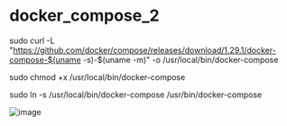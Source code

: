 # docker_compose_2


sudo curl -L "https://github.com/docker/compose/releases/download/1.29.1/docker-compose-$(uname -s)-$(uname -m)" -o /usr/local/bin/docker-compose

sudo chmod +x /usr/local/bin/docker-compose

sudo ln -s /usr/local/bin/docker-compose /usr/bin/docker-compose

![image](https://user-images.githubusercontent.com/97225776/172200347-6a3d9d16-ac2c-49f7-90cf-e50925ceb7d2.png)
